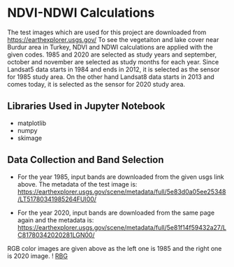 # NDVI-NDWI Calculations
The test images which are used for this project are downloaded from https://earthexplorer.usgs.gov/
To see the vegetaiton and lake cover near Burdur area in Turkey, NDVI and NDWI calculations are applied with the given codes. 1985 and 2020 are selected as study years and september, october and november are selected as study months for each year. 
Since Landsat5 data starts in 1984 and ends in 2012, it is selected as the sensor for 1985 study area. On the other hand Landsat8 data starts in 2013 and comes today, it is selected as the sensor for 2020 study area. 


## Libraries Used in Jupyter Notebook
- matplotlib
- numpy
- skimage

## Data Collection and Band Selection
- For the year 1985, input bands are downloaded from the given usgs link above. The metadata of the test image is:
https://earthexplorer.usgs.gov/scene/metadata/full/5e83d0a05ee25348/LT51780341985264FUI00/

- For the year 2020, input bands are downloaded from the same page again and the metadata is:
https://earthexplorer.usgs.gov/scene/metadata/full/5e81f14f59432a27/LC81780342020281LGN00/

RGB color images are given above as the left one is 1985 and the right one is 2020 image.
! [RBG](RBG.png)

